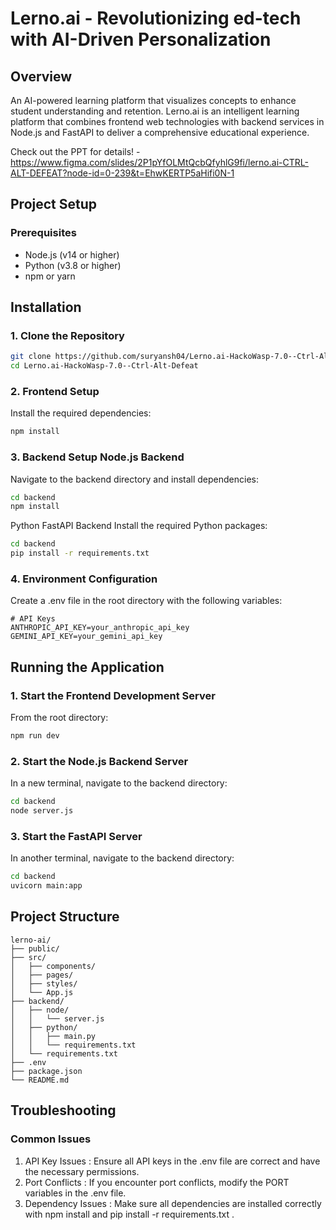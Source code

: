 # Lerno.ai - Revolutionizing ed-tech with AI-Driven Personalization

## Overview

An AI-powered learning platform that visualizes concepts to enhance student understanding and retention. Lerno.ai is an intelligent learning platform that combines frontend web technologies with backend services in Node.js and FastAPI to deliver a comprehensive educational experience.

Check out the PPT for details! - https://www.figma.com/slides/2P1pYfOLMtQcbQfyhlG9fi/lerno.ai-CTRL-ALT-DEFEAT?node-id=0-239&t=EhwKERTP5aHifi0N-1

## Project Setup

### Prerequisites

- Node.js (v14 or higher)
- Python (v3.8 or higher)
- npm or yarn

## Installation

### 1. Clone the Repository

```bash
git clone https://github.com/suryansh04/Lerno.ai-HackoWasp-7.0--Ctrl-Alt-Defeat
cd Lerno.ai-HackoWasp-7.0--Ctrl-Alt-Defeat
```

### 2. Frontend Setup

Install the required dependencies:

```bash
npm install
```

### 3. Backend Setup Node.js Backend

Navigate to the backend directory and install dependencies:

```bash
cd backend
npm install
```

Python FastAPI Backend
Install the required Python packages:

```bash
cd backend
pip install -r requirements.txt
```

### 4. Environment Configuration

Create a .env file in the root directory with the following variables:

```plaintext
# API Keys
ANTHROPIC_API_KEY=your_anthropic_api_key
GEMINI_API_KEY=your_gemini_api_key
```

## Running the Application

### 1. Start the Frontend Development Server

From the root directory:

```bash
npm run dev
```

### 2. Start the Node.js Backend Server

In a new terminal, navigate to the backend directory:

```bash
cd backend
node server.js
```

### 3. Start the FastAPI Server

In another terminal, navigate to the backend directory:

```bash
cd backend
uvicorn main:app
```

## Project Structure

```plaintext
lerno-ai/
├── public/
├── src/
│   ├── components/
│   ├── pages/
│   ├── styles/
│   └── App.js
├── backend/
│   ├── node/
│   │   └── server.js
│   ├── python/
│   │   ├── main.py
│   │   └── requirements.txt
│   └── requirements.txt
├── .env
├── package.json
└── README.md
```

## Troubleshooting

### Common Issues

1. API Key Issues : Ensure all API keys in the .env file are correct and have the necessary permissions.
2. Port Conflicts : If you encounter port conflicts, modify the PORT variables in the .env file.
3. Dependency Issues : Make sure all dependencies are installed correctly with npm install and pip install -r requirements.txt .

